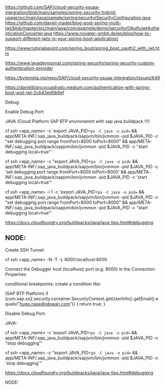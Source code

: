 https://github.com/SAP/cloud-security-xsuaa-integration/blob/main/samples/spring-security-hybrid-usage/src/main/java/sample/spring/security/SecurityConfiguration.java
https://github.com/daniel-mader/blog-post-spring-multi-jwt/blob/master/src/main/java/com/example/demo/security/OAuthJwtAuthenticationConverter.java
https://www.novatec-gmbh.de/en/blog/how-to-support-different-jwts-in-your-spring-boot-application/

https://www.tutorialspoint.com/spring_boot/spring_boot_oauth2_with_jwt.htm

https://www.javadevjournal.com/spring-security/spring-security-custom-authentication-provider

https://bytemeta.vip/repo/SAP/cloud-security-xsuaa-integration/issues/649

https://danielblancocuadrado.medium.com/authentication-with-spring-boot-and-jwt-2cb43ed0b6ef

Debug:
 
 
 Enable Debug Port:
 
 JAVA (Cloud Platform SAP BTP environemnt with sap java buildpack !!!)
 
cf ssh <app_name> -c 'export JAVA_PID=`ps -C java -o pid=` && app/META-INF/.sap_java_buildpack/sapjvm/bin/jvmmon -pid $JAVA_PID -c "set debugging port range fromPort=8000 toPort=8000" && app/META-INF/.sap_java_buildpack/sapjvm/bin/jvmmon -pid $JAVA_PID -c "start debugging local=true"'

cf ssh <app_name> -c "export JAVA_PID=`ps -C java -o pid=` && app/META-INF/.sap_java_buildpack/sapjvm/bin/jvmmon -pid $JAVA_PID -c 'set debugging port range fromPort=8000 toPort=8000' && app/META-INF/.sap_java_buildpack/sapjvm/bin/jvmmon -pid $JAVA_PID -c 'start debugging local=true'"

cf ssh <app_name> -i 1 -c 'export JAVA_PID=`ps -C java -o pid=` && app/META-INF/.sap_java_buildpack/sapjvm/bin/jvmmon -pid $JAVA_PID -c "set debugging port range fromPort=8000 toPort=8000" && app/META-INF/.sap_java_buildpack/sapjvm/bin/jvmmon -pid $JAVA_PID -c "start debugging local=true"'

https://docs.cloudfoundry.org/buildpacks/java/java-tips.html#debugging

NODE:
  - 

Create SSH Tunnel:


cf ssh <app_name> -N -T -L 8000:localhost:8000


Connect the Debugger
host (localhost)
port (e.g. 8000) in the Connection Properties

conditional breakpoints:
create a condition like:

(SAP BTP Platform)
if (com.sap.xs2.security.container.SecurityContext.getUserInfo().getEmail().equals("hugo.nase@obiwan.com")) {
    return true;
}



















Disable Debug Port:
 
JAVA:

cf ssh <app_name> -c 'export JAVA_PID=`ps -C java -o pid=` && app/META-INF/.sap_java_buildpack/sapjvm/bin/jvmmon -pid $JAVA_PID -c "stop debugging"'

cf ssh <app_name> -c "export JAVA_PID=`ps -C java -o pid=` && app/META-INF/.sap_java_buildpack/sapjvm/bin/jvmmon -pid $JAVA_PID -c 'stop debugging'"

https://docs.cloudfoundry.org/buildpacks/java/java-tips.html#debugging


NODE:
